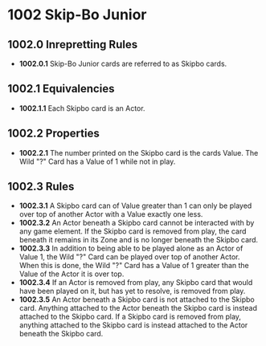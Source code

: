 # 1002 Skip-Bo Junior

## 1002.0 Inrepretting Rules
* **1002.0.1** Skip-Bo Junior cards are referred to as Skipbo cards.

## 1002.1 Equivalencies
* **1002.1.1**  Each Skipbo card is an Actor.

## 1002.2 Properties
* **1002.2.1** The number printed on the Skipbo card is the cards Value.  The Wild "?" Card has a Value of 1 while not in play.

## 1002.3 Rules
* **1002.3.1** A Skipbo card can of Value greater than 1 can only be played over top of another Actor with a Value exactly one less.
* **1002.3.2** An Actor beneath a Skipbo card cannot be interacted with by any game element.  If the Skipbo card is removed from play, the card beneath it remains in its Zone and is no longer beneath the Skipbo card.
* **1002.3.3** In addition to being able to be played alone as an Actor of Value 1, the Wild "?" Card can be played over top of another Actor.  When this is done, the Wild "?" Card has a Value of 1 greater than the Value of the Actor it is over top.
* **1002.3.4** If an Actor is removed from play, any Skipbo card that would have been played on it, but has yet to resolve, is removed from play.
* **1002.3.5** An Actor beneath a Skipbo card is not attached to the Skipbo card.  Anything attached to the Actor beneath the Skipbo card is instead attached to the Skipbo card.  If a Skipbo card is removed from play, anything attached to the Skipbo card is instead attached to the Actor beneath the Skipbo card.
